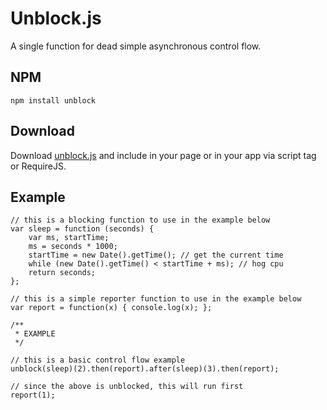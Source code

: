 # Unblock.js

A single function for dead simple asynchronous control flow.

## NPM

    npm install unblock

## Download

Download [unblock.js](https://github.com/machellerogden/unblock/blob/master/unblock.js) and include in your page or in your app via script tag or RequireJS.


## Example

    // this is a blocking function to use in the example below
    var sleep = function (seconds) {
        var ms, startTime;
        ms = seconds * 1000;
        startTime = new Date().getTime(); // get the current time
        while (new Date().getTime() < startTime + ms); // hog cpu
        return seconds;
    };

    // this is a simple reporter function to use in the example below
    var report = function(x) { console.log(x); };

    /**
     * EXAMPLE
     */

    // this is a basic control flow example
    unblock(sleep)(2).then(report).after(sleep)(3).then(report);

    // since the above is unblocked, this will run first
    report(1);

